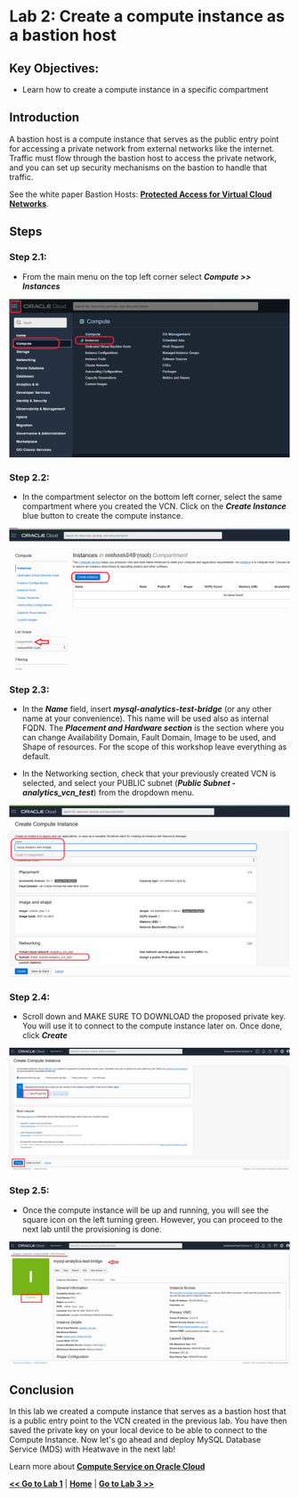 # Lab 2: Create a compute instance as a bastion host

## Key Objectives:

- Learn how to create a compute instance in a specific compartment 


## Introduction

A bastion host is a compute instance that serves as the public entry point for accessing a private network from external networks like the internet. Traffic must flow through the bastion host to access the private network, and you can set up security mechanisms on the bastion to handle that traffic.

See the white paper Bastion Hosts: **[Protected Access for Virtual Cloud Networks](https://www.oracle.com/a/ocom/docs/bastion-hosts.pdf)**. 


## Steps

### **Step 2.1:**
- From the main menu on the top left corner select _**Compute >> Instances**_
  
![](./images/HW11_ci.png)

### **Step 2.2:** 
- In the compartment selector on the bottom left corner, select the same compartment where you created the VCN. Click on the _**Create Instance**_ blue button to create the compute instance.

![](./images/HW12_ci.png)

### **Step 2.3:** 
- In the _**Name**_ field, insert _**mysql-analytics-test-bridge**_ (or any other name at your convenience). This name will be used also as internal FQDN. 
The _**Placement and Hardware section**_ is the section where you can change Availability Domain, Fault Domain, Image to be used, and Shape of resources. For the scope of this workshop leave everything as default.

- In the Networking section, check that your previously created VCN is selected, and select your PUBLIC subnet (_**Public Subnet - analytics_vcn_test**_) from the dropdown menu.
  
![](./images/HW13_ci.png)


### **Step 2.4:** 
- Scroll down and MAKE SURE TO DOWNLOAD the proposed private key. 
You will use it to connect to the compute instance later on.
Once done, click _**Create**_

![](./images/HW15_ci.png)

### **Step 2.5:** 
- Once the compute instance will be up and running, you will see the square icon on the left turning green.
 However, you can proceed to the next lab until the provisioning is done.
  
![](./images/HW16_ci.png)

## Conclusion

In this lab we created a compute instance that serves as a bastion host that is a public entry point to the VCN created in the previous lab. You have then saved the private key on your local device to be able to connect to the Compute Instance. Now let's go ahead and deploy MySQL Database Service (MDS) with Heatwave in the next lab!
 
Learn more about **[Compute Service on Oracle Cloud](https://docs.oracle.com/en-us/iaas/Content/Compute/Concepts/computeoverview.htm)** 

 **[<< Go to Lab 1](/Lab1/Lab1.md)** | **[Home](/workshop/README.md)** | **[Go to Lab 3 >>](/Lab3/Lab3.md)**